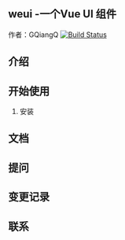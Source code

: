 ## weui -一个Vue UI 组件
作者：GQiangQ
[![Build Status](https://www.travis-ci.org/GqiangQ/Vue--WeUI.svg?branch=master)](https://www.travis-ci.org/GqiangQ/Vue--WeUI)
## 介绍
## 开始使用
1. 安装

## 文档
## 提问
## 变更记录
## 联系
